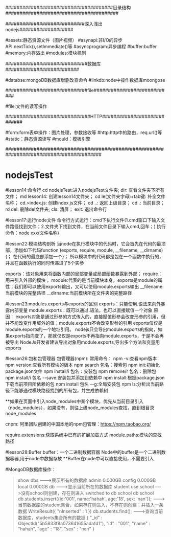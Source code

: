 ######################################目录结构########################################

############################深入浅出nodejs###################

#assets:静态资源文件（图片视频）
#asynapi:非I/O的异步API:nextTick(),setImmediate()等
#asyncprogram:异步编程
#buffer:buffer
#memory:内存溢出
#modules:模块机制

#############################数据库##########################

#databse:mongoDB数据库增删改查命令
#linkdb:node中操作数据库moongose

#############################file############################

#file:文件的读写操作

##############################HTTP############################

#form:form表单操作：图片处理，参数接收等
#http:http中的路由，req.url()等
#static：静态资源读写
#mould：模板引擎



##########################################################################################

# nodejsTest
#lesson14:命令行
cd nodejsTest:进入nodejsTest文件夹;
dir: 查看文件夹下所有文件；
md lesson14: 创建lesson14文件夹；
cd le(文件夹字母)+tab键: 补全文件名称；
cd.>index.js: 创建index.js文件；
cd ..: 返回上级目录；
cd .: 当前目录；
rd del: 删除del文件夹;
cls: 清屏；
exit: 退出命令行

#lesson17:运行node文件
命令行方式运行：cmd下执行文件(1.cmd窗口下输入文件路径找到文件；2.文件夹下找到文件，在当前文件目录下输入cmd,回车；)
执行命令：node xxx(文件名称)

#lesson22:模块结构剖析
当node在执行模块中的代码时，它会首先在代码的最顶部，添加如下代码function (exports, require, module, __filename, __dirname) {；
在代码的最底部添加一个}；
所以模块中的代码都是包在一个函数中执行的，并且在函数执行的同时传递进了5个实参

exports：该对象用来将函数内部的局部变量或局部函数暴露到外部；
require：用来引入外部的模块；
module:代表的是当前模块本身，exports是module的属性；我们即可以使用exports输出，又可以使用module.exports输出
__filename:当前模块的完整路径
__dirname:当前模块所在文件夹的完整路径

#lesson23:modules.exports与exports的区别
exports：只能使用.语法来向外暴露内部变量
module.exports：既可以通过.语法，也可以直接赋值一个对象
原因：
exports对象是通过形参的方式传入的，直接赋值形参会改变形参的引用，但并不能改变作用域外的值；module.exports不会改变形参的引用
exports仅仅是module.exports的一个地址引用。
nodejs只会导出module.exports的指向，如果exports指向变了，那就仅仅是exports不再指向module.exports，于是不会再被导出
NodeJs开发者建议导出对象用module.exports,导出多个方法和变量用exports

#lesson26:包和包管理器
包管理器(npm):
常用命令：
npm -v:查看npm版本
npm version:查看所有模块的版本
npm search 包名：搜索包
npm init:初始化package.json文件
npm install/i 包名：安装包
npm remove/r 包名：删除包
npm install/i 包名 --save:安装包并添加到依赖中
npm install:根据package.json下载当前项目所依赖的包
npm install 包名 --g:全局安装包
npm ls:分析出当前路径下能够通过模块路径找到的所有包，并生成依赖树

**如果在页面中引入node_modules中某个模块，优先从当前目录引入（node_modules），如果没有，则往上级node_modules查找，直到根目录node_modules

cnpm: 阿里团队创建的中国本地的npm包管理：https://npm.taobao.org/

require.extensions:获取系统中已有的扩展加载方式
module.paths:模块的查找路径

#lesson28:Buffer
buffer：一个二进制数据容器
Node中的buffer是一个二进制数据容器,用于node中数据存放
**Buffer在node中可以直接使用，不需要引入


#MongoDB数据库操作：
> show dbs                                                            --->展示所有的数据库
admin   0.000GB
config  0.000GB
local   0.000GB
> db                                                                  --->显示当前所在的数据库
student
> use school                                                          --->没有school则创建，存在则进入
switched to db school
> db
school
> db.students.insert({id:'001', name:'hahah', age:'18', sex: 'nan'}); --->当前数据库的student集合，如果存在则进入，不存在则创建；并插入一条数据
WriteResult({ "nInserted" : 1 })
> db.students.find();                                                 --->查询当前数据库，students集合所有的数据
{ "_id" : ObjectId("5b5833f8a073641655adafd1"), "id" : "001", "name" : "hahah",
"age" : "18", "sex" : "nan" }






